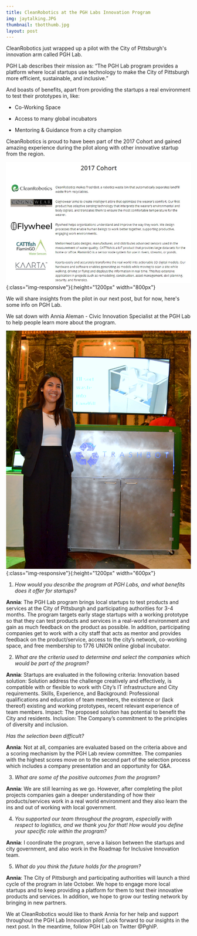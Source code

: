 ```yaml
---
title: CleanRobotics at the PGH Labs Innovation Program
img: jaytalking.JPG
thumbnail: tbotthumb.jpg
layout: post
---
```

CleanRobotics just wrapped up a pilot with the City of Pittsburgh's innovation arm called PGH Lab.


PGH Lab describes their mission as:
“The PGH Lab program provides a platform where local startups use technology to make the City of Pittsburgh more efficient, sustainable, and inclusive.” 

And boasts of benefits, apart from providing the startups a real environment to test their prototypes in, like:

* Co-Working Space

* Access to many global incubators

* Mentoring & Guidance from a city champion

CleanRobotics is proud to have been part of the 2017 Cohort and gained amazing experience during the pilot along with other innovative startup from the region.


![cohortpgh](/img/posts/cohortpgh.jpg){:class="img-responsive"}{:height="1200px" width="800px"}


We will share insights from the pilot in our next post,  but for now, here's some info on PGH Lab.

We sat down with Annia Aleman - Civic Innovation Specialist at the PGH Lab to help people learn more about the program.


![anniapost](/img/posts/anniapost.JPG){:class="img-responsive"}{:height="1200px" width="600px"}


1. *How would you describe the program at PGH Labs, and what benefits does it offer for startups?*

 **Annia**: The PGH Lab program brings local startups to test products and services at the City of Pittsburgh and participating authorities for 3-4 months. The program targets early stage startups with a working prototype so that they can test products and services in a real-world environment and gain as much feedback on the product as possible. In addition, participating companies get to work with a city staff that acts as mentor and provides feedback on the product/service, access to the city’s network, co-working space, and free membership to 1776 UNION online global incubator. 

2. *What are the criteria used to determine and select the companies which would be part of the program?* 

 **Annia**:  Startups are evaluated in the following criteria: 
Innovation based solution: Solution address the challenge creatively and effectively, is compatible with or flexible to work with City’s IT infrastructure and City requirements. 
Skills, Experience, and Background: Professional qualifications and education of team members, the existence or (lack thereof) existing and working prototypes, recent relevant experience of team members. 
Impact: The proposed solution has potential to benefit the City and residents. 
Inclusion: The Company’s commitment to the principles of diversity and inclusion.  

*Has the selection been difficult?*
 
 **Annia**: Not at all, companies are evaluated based on the criteria above and a scoring mechanism by the PGH Lab review committee. The companies with the highest scores move on to the second part of the selection process which includes a company presentation and an opportunity for Q&A.

3. *What are some of the positive outcomes from the program?* 

 **Annia**: We are still learning as we go. However, after completing the pilot projects companies gain a deeper understanding of how their products/services work in a real world environment and they also learn the ins and out of working with local government. 

4. *You supported our team throughout the program, especially with respect to logistics, and we thank you for that! How would you define your specific role within the program?* 

 **Annia**: I coordinate the program, serve a liaison between the startups and city government, and also work in the Roadmap for Inclusive Innovation team. 

5. *What do you think the future holds for the program?* 

 **Annia**:  The City of Pittsburgh and participating authorities will launch a third cycle of the program in late October. We hope to engage more local startups and to keep providing a platform for them to test their innovative products and services. In addition, we hope to grow our testing network by bringing in new partners. 

We at CleanRobotics would like to thank Annia for her help and support throughout the PGH Lab Innovation pilot! Look forward to our insights in the next post. In the meantime, follow PGH Lab on Twitter @PghIP.
